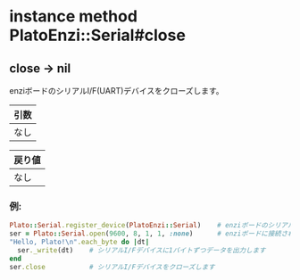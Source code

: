 # instance method PlatoEnzi::Serial#close

## close -> nil

enziボードのシリアルI/F(UART)デバイスをクローズします。  

|引数|
|:--|
|なし|

|戻り値|
|:--|
|なし|

### 例:
```Ruby
Plato::Serial.register_device(PlatoEnzi::Serial)    # enziボードのシリアルI/Fデバイスクラスを登録します
ser = Plato::Serial.open(9600, 8, 1, 1, :none)      # enziボードに接続されたシリアルI/Fデバイスをオープンします
"Hello, Plato!\n".each_byte do |dt|
  ser._write(dt)    # シリアルI/Fデバイスに1バイトずつデータを出力します
end
ser.close           # シリアルI/Fデバイスをクローズします
```
